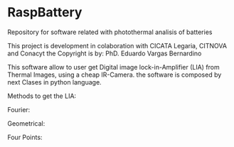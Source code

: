 # RaspBattery
Repository for software related with photothermal analisis of batteries


This project is development in colaboration with CICATA Legaria, CITNOVA and Conacyt
the Copyright is by:
PhD. Eduardo Vargas Bernardino

This software allow to user get Digital image lock-in-Amplifier (LIA) from Thermal Images, using a cheap IR-Camera.
the software is composed by next Clases in python language.

Methods to get the LIA:

Fourier:

Geometrical:

Four Points:
